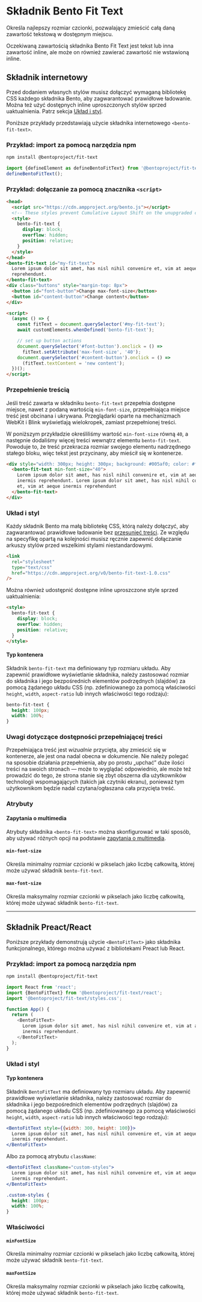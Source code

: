 # Składnik Bento Fit Text

Określa najlepszy rozmiar czcionki, pozwalający zmieścić całą daną zawartość tekstową w dostępnym miejscu.

Oczekiwaną zawartością składnika Bento Fit Text jest tekst lub inna zawartość inline, ale może on również zawierać zawartość nie wstawioną inline.

## Składnik internetowy

Przed dodaniem własnych stylów musisz dołączyć wymaganą bibliotekę CSS każdego składnika Bento, aby zagwarantować prawidłowe ładowanie. Można też użyć dostępnych inline uproszczonych stylów sprzed uaktualnienia. Patrz sekcja [Układ i styl](#layout-and-style).

Poniższe przykłady przedstawiają użycie składnika internetowego `<bento-fit-text>`.

### Przykład: import za pomocą narzędzia npm

```sh
npm install @bentoproject/fit-text
```

```javascript
import {defineElement as defineBentoFitText} from '@bentoproject/fit-text';
defineBentoFitText();
```

### Przykład: dołączanie za pomocą znacznika `<script>`

```html
<head>
  <script src="https://cdn.ampproject.org/bento.js"></script>
  <!-- These styles prevent Cumulative Layout Shift on the unupgraded custom element -->
  <style>
    bento-fit-text {
      display: block;
      overflow: hidden;
      position: relative;
    }
  </style>
</head>
<bento-fit-text id="my-fit-text">
  Lorem ipsum dolor sit amet, has nisl nihil convenire et, vim at aeque inermis
  reprehendunt.
</bento-fit-text>
<div class="buttons" style="margin-top: 8px">
  <button id="font-button">Change max-font-size</button>
  <button id="content-button">Change content</button>
</div>

<script>
  (async () => {
    const fitText = document.querySelector('#my-fit-text');
    await customElements.whenDefined('bento-fit-text');

    // set up button actions
    document.querySelector('#font-button').onclick = () =>
      fitText.setAttribute('max-font-size', '40');
    document.querySelector('#content-button').onclick = () =>
      (fitText.textContent = 'new content');
  })();
</script>
```

### Przepełnienie treścią

Jeśli treść zawarta w składniku `bento-fit-text` przepełnia dostępne miejsce, nawet z podaną wartością `min-font-size`, przepełniająca miejsce treść jest obcinana i ukrywana. Przeglądarki oparte na mechanizmach WebKit i Blink wyświetlają wielokropek, zamiast przepełnionej treści.

W poniższym przykładzie określiliśmy wartość `min-font-size` równą `40`, a następnie dodaliśmy więcej treści wewnątrz elementu `bento-fit-text`. Powoduje to, że treść przekracza rozmiar swojego elementu nadrzędnego stałego bloku, więc tekst jest przycinany, aby mieścił się w kontenerze.

```html
<div style="width: 300px; height: 300px; background: #005af0; color: #fff">
  <bento-fit-text min-font-size="40">
    Lorem ipsum dolor sit amet, has nisl nihil convenire et, vim at aeque
    inermis reprehendunt. Lorem ipsum dolor sit amet, has nisl nihil convenire
    et, vim at aeque inermis reprehendunt
  </bento-fit-text>
</div>
```

### Układ i styl

Każdy składnik Bento ma małą bibliotekę CSS, którą należy dołączyć, aby zagwarantować prawidłowe ładowanie bez [przesunięć treści](https://web.dev/cls/). Ze względu na specyfikę opartą na kolejności musisz ręcznie zapewnić dołączanie arkuszy stylów przed wszelkimi stylami niestandardowymi.

```html
<link
  rel="stylesheet"
  type="text/css"
  href="https://cdn.ampproject.org/v0/bento-fit-text-1.0.css"
/>
```

Można również udostępnić dostępne inline uproszczone style sprzed uaktualnienia:

```html
<style>
  bento-fit-text {
    display: block;
    overflow: hidden;
    position: relative;
  }
</style>
```

#### Typ kontenera

Składnik `bento-fit-text` ma definiowany typ rozmiaru układu. Aby zapewnić prawidłowe wyświetlanie składnika, należy zastosować rozmiar do składnika i jego bezpośrednich elementów podrzędnych (slajdów) za pomocą żądanego układu CSS (np. zdefiniowanego za pomocą właściwości `height`, `width`, `aspect-ratio` lub innych właściwości tego rodzaju):

```css
bento-fit-text {
  height: 100px;
  width: 100%;
}
```

### Uwagi dotyczące dostępności przepełniającej treści

Przepełniająca treść jest *wizualnie* przycięta, aby zmieścić się w kontenerze, ale jest ona nadal obecna w dokumencie. Nie należy polegać na sposobie działania przepełnienia, aby po prostu „upchać” duże ilości treści na swoich stronach — może to wyglądać odpowiednio, ale może też prowadzić do tego, że strona stanie się zbyt obszerna dla użytkowników technologii wspomagających (takich jak czytniki ekranu), ponieważ tym użytkownikom będzie nadal czytana/ogłaszana cała przycięta treść.

### Atrybuty

#### Zapytania o multimedia

Atrybuty składnika `<bento-fit-text>` można skonfigurować w taki sposób, aby używać różnych opcji na podstawie [zapytania o multimedia](./../../../docs/spec/amp-html-responsive-attributes.md).

#### `min-font-size`

Określa minimalny rozmiar czcionki w pikselach jako liczbę całkowitą, której może używać składnik `bento-fit-text`.

#### `max-font-size`

Określa maksymalny rozmiar czcionki w pikselach jako liczbę całkowitą, której może używać składnik `bento-fit-text`.

---

## Składnik Preact/React

Poniższe przykłady demonstrują użycie `<BentoFitText>` jako składnika funkcjonalnego, którego można używać z bibliotekami Preact lub React.

### Przykład: import za pomocą narzędzia npm

```sh
npm install @bentoproject/fit-text
```

```javascript
import React from 'react';
import {BentoFitText} from '@bentoproject/fit-text/react';
import '@bentoproject/fit-text/styles.css';

function App() {
  return (
    <BentoFitText>
      Lorem ipsum dolor sit amet, has nisl nihil convenire et, vim at aeque
      inermis reprehendunt.
    </BentoFitText>
  );
}
```

### Układ i styl

#### Typ kontenera

Składnik `BentoFitText` ma definiowany typ rozmiaru układu. Aby zapewnić prawidłowe wyświetlanie składnika, należy zastosować rozmiar do składnika i jego bezpośrednich elementów podrzędnych (slajdów) za pomocą żądanego układu CSS (np. zdefiniowanego za pomocą właściwości `height`, `width`, `aspect-ratio` lub innych właściwości tego rodzaju):

```jsx
<BentoFitText style={{width: 300, height: 100}}>
  Lorem ipsum dolor sit amet, has nisl nihil convenire et, vim at aeque
  inermis reprehendunt.
</BentoFitText>
```

Albo za pomocą atrybutu `className`:

```jsx
<BentoFitText className="custom-styles">
  Lorem ipsum dolor sit amet, has nisl nihil convenire et, vim at aeque
  inermis reprehendunt.
</BentoFitText>
```

```css
.custom-styles {
  height: 100px;
  width: 100%;
}
```

### Właściwości

#### `minFontSize`

Określa minimalny rozmiar czcionki w pikselach jako liczbę całkowitą, której może używać składnik `bento-fit-text`.

#### `maxFontSize`

Określa maksymalny rozmiar czcionki w pikselach jako liczbę całkowitą, której może używać składnik `bento-fit-text`.
